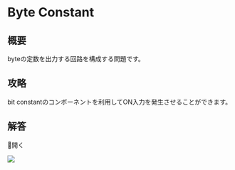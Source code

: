# Byte Constant

## 概要

byteの定数を出力する回路を構成する問題です。

## 攻略

bit constantのコンポーネントを利用して<span class="T">ON</span>入力を発生させることができます。

## 解答

<div class="spoiler-controller material-icons">&#xE5CF;開く</div>
<div class="spoiler">

![](https://gyazo.com/8b82f48cfae0143f62f664d2e8980a50.png)

</div>